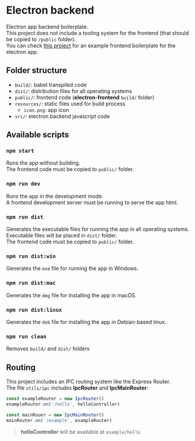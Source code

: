 

# Electron backend

Electron app backend boilerplate.<br>
This project does not include a tooling system for the frontend (that should be copied to `/public` folder).<br>
You can check [this project](https://github.com/joaogsleite/electron-frontend) for an example frontend boilerplate for the electron app.


## Folder structure

* `build/`: babel transpiled code
* `dist/`: distribution files for all operating systems
* `public/`: frontend code (**electron-frontend** `build/` folder)
* `resources/`: static files used for build process
    * `icon.png`: app icon
* `src/`: electron backend javascript code

## Available scripts

### `npm start`

Runs the app without building.<br>
The frontend code must be copied to `public/` folder.


### `npm run dev`

Runs the app in the development mode.<br>
A frontend development server must be running to serve the app html. 


### `npm run dist`

Generates the executable files for running the app in all operating systems.<br>
Executable files will be placed in `dist/` folder.<br>
The frontend code must be copied to `public/` folder.


### `npm run dist:win`

Generates the `exe` file for running the app in Windows.


### `npm run dist:mac`

Generates the `dmg` file for installing the app in macOS.


### `npm run dist:linux`

Generates the `deb` file for installing the app in Debian-based linux.


### `npm run clean`

Removes `build/` and `dist/` folders



## Routing

This project includes an IPC routing system like the Express Router.<br>
The file `utils/ipc` includes **IpcRouter** and **IpcMainRouter**:

```javascript
const exampleRouter = new IpcRouter()
exampleRouter.on('/hello', helloController)
```

```javascript
const mainRouer = new IpcMainRouter()
mainRouter.on('/example', exampleRouter)
```

> **helloController** will be available at `example/hello`
